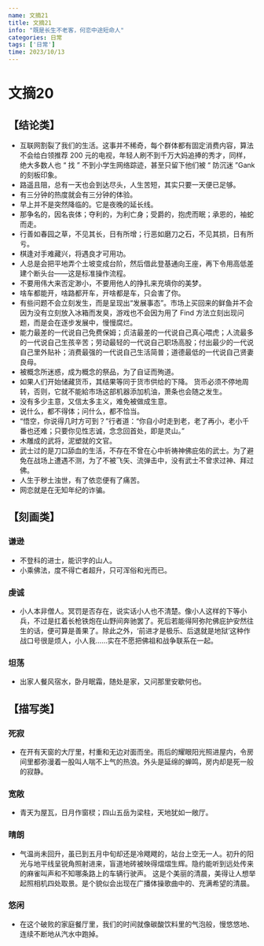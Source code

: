 ```yaml
---
name: 文摘21
title: 文摘21
info: "既是长生不老客，何恋中途短命人"
categories: 日常
tags: ['日常']
time: 2023/10/13
---
```


# 文摘20

## 【结论类】

- 互联网割裂了我们的生活。这事并不稀奇，每个群体都有固定消费内容，算法不会给白领推荐 200 元的电视，年轻人刷不到千万大妈追捧的秀才，同样，绝大多数人也 “ 找 ” 不到小学生网络踪迹，甚至只留下他们被 “ 防沉迷 ”Gank 的刻板印象。
- 路遥且阻，总有一天也会到达尽头，人生苦短，其实只要一天便已足够。
- 有三分钟的热度就会有三分钟的体验。
- 早上并不是突然降临的。它是夜晚的延长线。
- 那争名的，因名丧体；夺利的，为利亡身；受爵的，抱虎而眠；承恩的，袖蛇而走。
- 行善如春园之草，不见其长，日有所增；行恶如磨刀之石，不见其损，日有所亏。
- 棋逢对手难藏兴，将遇良才可用功。
- 人总是会把平地弄个土坡变成台阶，然后借此登基通向王座，再下令用高低差建个断头台——这是标准操作流程。
- 不要用伟大来否定渺小，不要用他人的挣扎来充填你的美梦。
- 啥车都能开，啥路都开车，开啥都是车，只会害了你。
- 有些问题不会立刻发生，而是呈现出“发展事态”。市场上买回来的鲜鱼并不会因为没有立刻放入冰箱而发臭，游戏也不会因为用了 Find 方法立刻出现问题，而是会在逐步发展中，慢慢腐烂。
- 能力最差的一代说自己免费保姆；贞洁最差的一代说自己真心喂虎；人流最多的一代说自己生孩辛苦；劳动最轻的一代说自己职场高股；付出最少的一代说自己里外贴补；消费最强的一代说自己生活简普；道德最低的一代说自己贤妻良母。
- 被概念所迷惑，成为概念的祭品，为了自证而殉道。
- 如果人们开始储藏货币，其结果等同于货市供给的下降。 货币必须不停地周转，否则，它就不能給市场这部机器添加机油，萧条也会随之发生。
- 没有多少主意，又信太多主义，难免被做成生意。
- 说什么，都不得体；问什么，都不恰当。
- “悟空，你说得几时方可到？”行者道：“你自小时走到老，老了再小，老小千番也还难；只要你见性志诚，念念回首处，即是灵山。”
- 木雕成的武将，泥塑就的文官。
- 武士过的是刀口舔血的生活，不存在不曾在心中祈祷神佛庇佑的武士。为了避免在战场上遭遇不测，为了不被飞矢、流弹击中，没有武士不曾求过神、拜过佛。
- 人生于秽土浊世，有了依恋便有了痛苦。
- 网恋就是在无知年纪的诈骗。

## 【刻画类】

### 谦逊

- 不登科的进士，能识字的山人。
- 小乘佛法，度不得亡者超升，只可浑俗和光而已。

### 虔诚

- 小人本非僧人。冥罚是否存在，说实话小人也不清楚。像小人这样的下等小兵，不过是扛着长枪铁炮在山野间奔驰罢了。死后若能得阿弥陀佛庇护安然往生的话，便可算是善果了。除此之外，‘前进才是极乐、后退就是地狱’这种作战口号很是烦人，小人我……实在不愿把佛祖和战争联系在一起。

### 坦荡

- 出家人餐风宿水，卧月眠霜，随处是家，又问那里安歇何也。

## 【描写类】

### 死寂

- 在开有天窗的大厅里，村重和无边对面而坐。雨后的耀眼阳光照进屋内，令房间里都弥漫着一股叫人喘不上气的热浪。外头是延绵的蝉鸣，房内却是死一般的寂静。

### 宽敞

- 青天为屋瓦，日月作窗棂；四山五岳为梁柱，天地犹如一敞厅。

### 晴朗

- 气温尚未回升，虽已到五月中旬却还是冷飕飕的，站台上空无一人。初升的阳光与地平线呈锐角照射进来，盲道地砖被映得熠熠生辉。隐约能听到远处传来的麻雀叫声和不知哪条路上的车辆行驶声。
  这是个美丽的清晨，美得让人想举起照相机四处取景。是个貌似会出现在广播体操歌曲中的、充满希望的清晨。

### 悠闲

- 在这个破败的家庭餐厅里，我们的时间就像碳酸饮料里的气泡般，慢悠悠地、连续不断地从汽水中跑掉。






